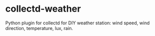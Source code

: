 # collectd-weather

Python plugin for collectd for DIY weather station: wind speed, wind direction, temperature, lux, rain.
